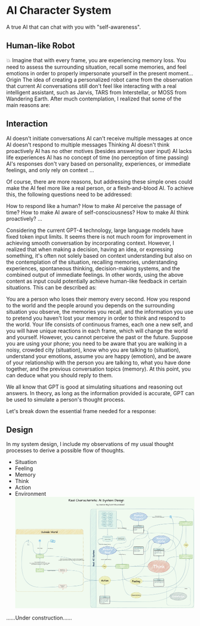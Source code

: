 # AI Character System
 A true AI that can chat with you with "self-awareness".

## Human-like Robot
💥 Imagine that with every frame, you are experiencing memory loss. You need to assess the surrounding situation, recall some memories, and feel emotions in order to properly impersonate yourself in the present moment...
Origin
The idea of creating a personalized robot came from the observation that current AI conversations still don't feel like interacting with a real intelligent assistant, such as Jarvis, TARS from Interstellar, or MOSS from Wandering Earth. After much contemplation, I realized that some of the main reasons are:

## Interaction
AI doesn't initiate conversations
AI can't receive multiple messages at once
AI doesn't respond to multiple messages
Thinking
AI doesn't think proactively
AI has no other motives (besides answering user input)
AI lacks life experiences
AI has no concept of time (no perception of time passing)
AI's responses don't vary based on personality, experiences, or immediate feelings, and only rely on context
...

Of course, there are more reasons, but addressing these simple ones could make the AI feel more like a real person, or a flesh-and-blood AI. To achieve this, the following questions need to be addressed:

How to respond like a human?
How to make AI perceive the passage of time?
How to make AI aware of self-consciousness?
How to make AI think proactively?
...

Considering the current GPT-4 technology, large language models have fixed token input limits. It seems there is not much room for improvement in achieving smooth conversation by incorporating context. However, I realized that when making a decision, having an idea, or expressing something, it's often not solely based on context understanding but also on the contemplation of the situation, recalling memories, understanding experiences, spontaneous thinking, decision-making systems, and the combined output of immediate feelings. In other words, using the above content as input could potentially achieve human-like feedback in certain situations. This can be described as:

You are a person who loses their memory every second. How you respond to the world and the people around you depends on the surrounding situation you observe, the memories you recall, and the information you use to pretend you haven't lost your memory in order to think and respond to the world. Your life consists of continuous frames, each one a new self, and you will have unique reactions in each frame, which will change the world and yourself. However, you cannot perceive the past or the future. Suppose you are using your phone; you need to be aware that you are walking in a noisy, crowded city (situation), know who you are talking to (situation), understand your emotions, assume you are happy (emotion), and be aware of your relationship with the person you are talking to, what you have done together, and the previous conversation topics (memory). At this point, you can deduce what you should reply to them.

We all know that GPT is good at simulating situations and reasoning out answers. In theory, as long as the information provided is accurate, GPT can be used to simulate a person's thought process.

Let's break down the essential frame needed for a response:

## Design
In my system design, I include my observations of my usual thought processes to derive a possible flow of thoughts.

- Situation
- Feeling
- Memory
- Think
- Action
- Environment
![image](images/AI%20system%20design.jpeg)

……Under construction……
